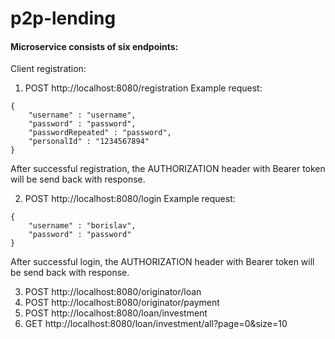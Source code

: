 # p2p-lending

#### Microservice consists of six endpoints:

Client registration:
1. POST http://localhost:8080/registration
Example request:
```
{
	"username" : "username",
	"password" : "password",
	"passwordRepeated" : "password",
	"personalId" : "1234567894"
}
```
After successful registration, the AUTHORIZATION header with Bearer token will be send back with response. 

2. POST http://localhost:8080/login
Example request:
```
{
	"username" : "borislav",
	"password" : "password"
}
```
After successful login, the AUTHORIZATION header with Bearer token will be send back with response. 

3. POST http://localhost:8080/originator/loan
4. POST http://localhost:8080/originator/payment
5. POST http://localhost:8080/loan/investment
6. GET http://localhost:8080/loan/investment/all?page=0&size=10
